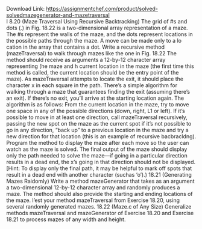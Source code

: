 Download Link: https://assignmentchef.com/product/solved-solvedmazegenerator-and-mazetraversal
<br>
I 8.20 (Maze Traversal Using Recursive Backtracking) The grid of #s and dots (.) in Fig. 18.22 is a two-dimensional array representation of a maze. The #s represent the walls of the maze, and the dots represent locations in the possible paths through the maze. A move can be made only to a lo cation in the array that contains a dot. Write a recursive method (mazeTraversal) to walk through mazes like the one in Fig. 18.22 The method should receive as arguments a 12-by-12 character array representing (he maze and h current location in the maze (the first time this method is called, the current location should be the entry point of the maze). As mazeTraversal attempts to locate the exit, it should place the character x in each square in the path. There’s a simple algorithm for walking through a maze that guarantees finding the exit (assuming there’s an exit). If there’s no exit, you’ll arrive at the starting location again. The algorithm is as follows: From the current location in the maze, try to move one space in any of the possible directions (down, right, L1 or left). If it’s possible to move in at least one direction, call mazeTraversal recursively, passing the new spot on the maze as the current spot if it’s not possible to go in any direction, “back up” to a previous location in the maze and try a new direction for that location (this is an example of recursive bacbracldng). Program the method to display the maze after each move so the user can watch as the maze is solved. The final output of the maze should display only the path needed to solve the maze—if going in a particular direction results in a dead end, the x’s going in that direction should not be displayed. [Hint: To display only the final path, it may be helpful to mark off spots that result in a dead end with another character (suchas ‘o’).) 18.21 (Generating Mazes RaidomIy) Write a method mazeGenerator that takes as an argument a two-dimensional 12-by-12 character array and randomly produces a maze. The method should also provide the starting and ending locations of the maze. l’est your method mazeTraversal from Exercise 18.20, using several randomly generated mazes. 18.22 (Maze.c of Any Size) Generalize methods mazeTraversal and mazeGenerator of Exercise 18.20 and Exercise 18.21 to process mazes of any width and height.